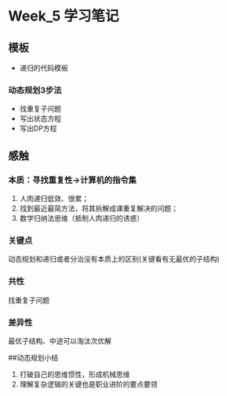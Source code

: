 # Week_5 学习笔记 
## 模板 
- 递归的代码模板 

### 动态规划3步法
- 找重复子问题
- 写出状态方程
- 写出DP方程

## 感触 
### 本质：寻找重复性->计算机的指令集 
1. 人肉递归低效、很累；
2. 找到最近最简方法，将其拆解成课重复解决的问题； 
3. 数学归纳法思维（抵制人肉递归的诱惑） 

### 关键点
动态规划和递归或者分治没有本质上的区别(关键看有无最优的子结构) 
### 共性 
找重复子问题 
### 差异性 
最优子结构、中途可以淘汰次优解 

##动态规划小结 
1. 打破自己的思维惯性，形成机械思维
2. 理解复杂逻辑的关键也是职业进阶的要点要领